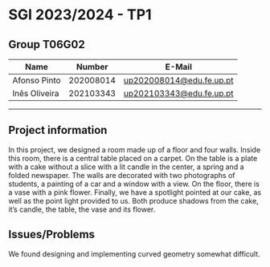 # SGI 2023/2024 - TP1

## Group T06G02

| Name             | Number    | E-Mail                   |
| ---------------- | --------- | ------------------------ |
| Afonso Pinto     | 202008014 | up202008014@edu.fe.up.pt |
| Inês Oliveira    | 202103343 | up202103343@edu.fe.up.pt |

----
## Project information

In this project, we designed a room made up of a floor and four walls. Inside this room, there is a central table placed on a carpet. On the table is a plate with a cake without a slice with a lit candle in the center, a spring and a folded newspaper.
The walls are decorated with two photographs of students, a painting of a car and a window with a view.
On the floor, there is a vase with a pink flower. 
Finally, we have a spotlight pointed at our cake, as well as the point light provided to us. Both produce shadows from the cake, it’s candle, the table, the vase and its flower.


## Issues/Problems

We found designing and implementing curved geometry somewhat difficult.